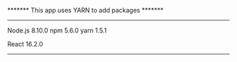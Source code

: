 ******* This app uses YARN to add packages ******* 



******* ******* ******* ******* ******* 

Node.js 8.10.0
npm 5.6.0
yarn 1.5.1

React 16.2.0

******* ******* ******* ******* ******* 
